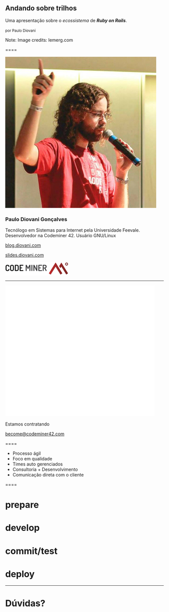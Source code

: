<!-- .slide: data-background="linear-gradient(rgba(0, 0, 0, 0.65), rgba(0, 0, 0, 0.65)), url(img/railway.jpg)" data-background-size="cover" -->

## Andando sobre trilhos

Uma apresentação sobre o _ecossistema_ de _**Ruby on Rails**_.

<small>por Paulo Diovani</small>

Note:
Image credits: lemerg.com

====

![avatar][avatar] <!-- .element: class="img-half-right" -->

### Paulo Diovani Gonçalves

Tecnólogo em Sistemas para Internet pela Universidade Feevale.
Desenvolvedor na Codeminer 42.
Usuário GNU/Linux

[blog.diovani.com][blog]

[slides.diovani.com][slides]

[![codeminer42][code-logo]][code-site] <!-- .element: class="no-border no-background" -->

[avatar]: img/avatar.jpg
[blog]: http://blog.diovani.com
[slides]: http://slides.diovani.com
[code-logo]: img/codeminer42.png
[code-site]: http://codeminer42.com/

----

![code-main-logo][code-main-logo] <!-- .element: class="no-border no-background" style="width:480px" -->

Estamos contratando

[become@codeminer42.com][become]

[code-main-logo]: img/codeminer.svg
[become]: mailto:become@codeminer42.com

====

- Processo ágil
- Foco em qualidade
- Times auto gerenciados
- Consultoria + Desenvolvimento
- Comunicação direta com o cliente

====

# <i class="fa fa-apple"></i> <i class="fa fa-linux"></i> prepare
# <i class="br br-ruby"></i> <i class="br br-rails"></i> develop
# <i class="fa fa-github"></i> <i class="br br-travis-ci"></i> commit/test
# <i class="br br-heroku"></i> <i class="br br-postgresql"></i> deploy

----
<!-- .slide: data-background="url(img/feanor.jpg)" data-background-size="contain" data-background-repeat="no-repeat" data-background-position="right" -->

# Dúvidas? <!-- .element: class="pull-left" -->
